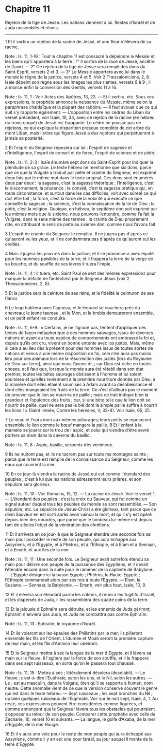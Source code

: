 # Chapitre 11

Rejeton de la tige de Jessé.
Les nations viennent à lui.
Restes d’Israël et de Juda rassemblés et réunis.

***

1 Et il sortira un rejeton de la racine de Jessé, et une fleur s'élèvera de sa racine,

<span class="bible-note">Note : </span> Is. 11, 1-16 : Tout le chapitre 11 est consacré à dépeindre le Messie et les biens qu’il apportera à la terre : 1° Il sortira de la race de Jessé, ancêtre de David. ― 2° Ce rejeton de la tige de Jessé sera rempli des dons du Saint-Esprit, versets 2 et 3. ― 3° Le Messie apportera avec lui dans le monde le règne de la justice, versets 4 et 5. Voir 2 Thessaloniciens, 2, 8. Isaïe dépeint son règne sous les images les plus riantes, versets 6 à 9 ; il annonce enfin la conversion des Gentils, versets 11 à 16.

<span class="bible-note">Note : </span> Is. 11, 1 : Voir Actes des Apôtres, 13, 23. ― Et il sortira, etc. Sous ces expressions, le prophète annonce la naissance du Messie, même selon la paraphrase chaldaïque et la plupart des rabbins. ― Il faut avouer que ce qui suit s’y rapporte également. ― L’opposition entre les cèdres du Liban du verset précédent, voir Isaïe, 10, 34, avec ce rejeton de la racine (en hébreu, du tronc coupé) de Jessé est frappante. Le cèdre ne pousse pas de rejetons, ce qui explique la disparition presque complète de cet arbre du mont Liban, mais l’arbre qui figure Jessé a des rejetons qui perpétueront à jamais sa postérité.

2 Et l'esprit du Seigneur reposera sur lui ; l'esprit de sagesse et d'intelligence, l'esprit de conseil et de force, l'esprit de science et de piété.

<span class="bible-note">Note : </span> Is. 11, 2-3 : Isaïe énumère sept dons du Saint-Esprit pour indiquer la plénitude de sa grâce. Le texte hébreu ne mentionne que six dons, parce que ce que la Vulgate a traduit par piété et crainte du Seigneur, est exprimé deux fois par le même mot dans le texte original. Ces dons sont énumérés deux par deux : la sagesse, c’est la sagesse théorique ; l’intelligence, c’est le discernement, la prudence ; le conseil, c’est la sagesse pratique qui, en toute circonstance, et surtout dans les cas difficiles, voit avec sûreté ce qui doit être fait ; la force, c’est la force de la volonté qui exécute ce que conseille la sagesse ; la science, c’est la connaissance de la loi de Dieu ; la piété, c’est la religion. Quoique, en hébreu, le septième don soit exprimé par les mêmes mots que le sixième, nous pouvons l’entendre, comme l’a fait la Vulgate, dans le sens même des termes : la crainte de Dieu proprement dite, en attribuant le sens de piété au sixième don, comme nous l’avons fait.

3 L'esprit de crainte du Seigneur le remplira. Il ne jugera pas d'après ce qu'auront vu les yeux, et il ne condamnera pas d'après ce qu'auront ouï les oreilles.


4 Mais il jugera les pauvres dans la justice, et il se prononcera avec équité pour les hommes paisibles de la terre; et il frappera la terre de la verge de sa bouche, et du souffle de ses lèvres il tuera l'impie.

<span class="bible-note">Note : </span> Is. 11, 4 : Il tuera, etc. Saint Paul se sert des mêmes expressions pour marquer la défaite de l’antéchrist par le Seigneur Jésus (voir 2 Thessaloniciens, 2, 8).

5 Et la justice sera la ceinture de ses reins, et la fidélité le ceinturon de ses flancs


6 Le loup habitera avec l'agneau, et le léopard se couchera près du chevreau; le jeune taureau , et le Mon, et la brebis demeureront ensemble, et un petit enfant les conduira.

<span class="bible-note">Note : </span> Is. 11, 6-9 : « Certains, je ne l’ignore pas, tentent d’appliquer ces textes de façon métaphorique à ces hommes sauvages, issus de diverses nations et ayant eu toute espèce de comportements ont embrassé la foi et, depuis qu’ils ont cru, vivent en bonne entente avec les justes. Mais, même si cela a eu lieu dès à présent pour des hommes issus de toutes sortes de nations et venus à une même disposition de foi, cela n’en aura pas moins lieu pour ces animaux lors de la résurrection des justes [lors du Royaume de Dieu sur terre], ainsi que nous l’avons dit ; car Dieu est riche en toutes choses, et il faut que, lorsque le monde aura été rétabli dans son état premier, toutes les bêtes sauvages obéissent à l’homme et lui soient soumises et qu’elles reviennent à la première nourriture donnée par Dieu, à la manière dont elles étaient soumises à Adam avant sa désobéissance et dont elles mangeaient les fruits de la terre. Ce n’est d’ailleurs pas le moment de prouver que le lion se nourrira de paille ; mais ce trait
indique bien la grandeur et l’opulence des fruits ; car, si une bête telle que le lion doit se nourrir de paille, quel ne sera pas le blé dont la simple paille suffira à nourrir les lions ! » (Saint Irénée, Contre les hérésies, V, 33-4). Voir Isaïe, 65, 25.

7 Le veau et l'ours iront aux mêmes pâturages; leurs petits se reposeront ensemble; le lion comme le bœuf mangera la paille. 8 Et l'enfant à la mamelle se jouera sur le trou de l'aspic; et celui qui viendra d'être sevré portera sa main dans la caverne du basilic.

<span class="bible-note">Note : </span> Is. 11, 8 : Aspic, basilic, serpents très venimeux.


9 Ils ne nuiront pas, et ils ne tueront pas sur toute ma montagne sainte ; parce que la terre est remplie de la connaissance du Seigneur, comme les eaux qui couvrent la mer.


10 En ce jour-là viendra la racine de Jessé qui est comme l'étendard des peuples ; c'est à lui que les nations adresseront leurs prières, et son sépulcre sera glorieux.

<span class="bible-note">Note : </span> Is. 11, 10 : Voir Romains, 15, 12. ― La racine de Jessé. Voir le verset 1. ― L’étendard des peuples ; c’est la croix du Sauveur, qui fut comme un signal autour duquel tous les peuples du monde se sont rassemblés. ― Son sépulcre, etc. Le sépulcre de Jésus-Christ a été glorieux, tant parce que ce divin Sauveur en est sorti après avoir vaincu la mort, et qu’il s’y est opéré depuis bien des miracles, que parce que le tombeau lui-même est depuis tant de siècles l’objet de la vénération des chrétiens.


11 Et il arrivera en ce jour-là que le Seigneur étendra une seconde fois sa main pour posséder le reste de son peuple, qui aura échappé aux Assyriens, et à l'Egypte, et à Phétros, et à l'Ethiopie, et à Elam et à Sennaar, et à Emath, et aux îles de la mer.

<span class="bible-note">Note : </span> Is. 11, 11 : Une seconde fois. Le Seigneur avait autrefois étendu sa main pour délivre son peuple de la puissance des Egyptiens, et il devait l’étendre encore dans la suite pour le ramener de la captivité de Babylone. ― L’Egypte désigne ici la basse Egypte ; Phétros, la Haute-Egypte ; l’Ethiopie commandait alors par ses rois à toute l’Egypte. ― Elam, la Susiane. ― Sennaar, la Babylonie. ― Emath, voir plus haut, Isaïe, 10, 9.


12 Et il élèvera son étendard parmi les nations, il réunira les fugitifs d'Israël, et les dispersés de Juda, il les rassemblera des quatre coins de la terre.


13 Et la jalousie d'Ephraïm sera détruite, et les ennemis de Juda périront; Ephraïm n'enviera pas Juda, et Juda ne combattra pas contre Ephraïm.

<span class="bible-note">Note : </span> Is. 11, 13 : Ephraïm, le royaume d’Israël.


14 Et ils voleront sur les épaules des Philistins par la mer; ils pilleront ensemble les fils de l'Orient. L'Idumée et Moab seront la première capture de leur main, et les fils d'Ammon leur obéiront.


15 Et le Seigneur mettra à sec la langue de la mer d'Egypte, et il lèvera sa main sur le fleuve, il l'agitera par la force de son souffle, et il le frappera dans ses sept ruisseaux, en sorte qu'on le passera tout chaussé.

<span class="bible-note">Note : </span> Is. 11, 15 : Mettra à sec ; littéralement désolera (desolabit). ― Le fleuve ; c’est-à-dire l’Euphrate, selon les uns, et le Nil, selon les autres. ― Le ; est au masculin, dans la Vulgate, bien qu’il se rapporte à flumen, nom neutre. Cette anomalie vient de ce que la version conserve souvent le genre qui est dans le texte hébreu. ― Sept ruisseaux ; les sept branches du Nil ; ou bien quelques ruisseaux de l’Euphrate. Voir sur le mot sept, Isaïe, 4, 1. Au reste, ces expressions peuvent être considérées comme figurées, et comme annonçant que le Seigneur lèvera tous les obstacles qui pourraient s’opposer au retour de son peuple. Comparer cette prophétie avec celle de Zacharie, 10, verset 10 et suivants. ― La langue, le golfe d’Akaba, de la mer d’Egypte, de la mer Rouge.


16 Et il y aura une voie pour le reste de mon peuple qui aura échappé aux Assyriens, comme il y en eut une pour Israël, au jour auquel il monta de la terre d'Egypte.

